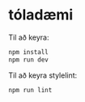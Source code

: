 # tóladæmi

Til að keyra:

```bash
npm install
npm run dev
```

Til að keyra stylelint:

```bash
npm run lint
```
